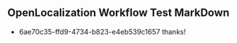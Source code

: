 ## OpenLocalization Workflow Test MarkDown
* 6ae70c35-ffd9-4734-b823-e4eb539c1657 thanks!

<!--HONumber=Jul16_HO2-->



